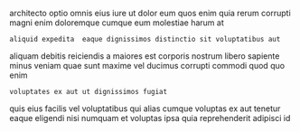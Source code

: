 <!--
title: Polarised motivating implementation
author: Meaghan
date: 2014-08-11-1642
link: 2014-08-11-1642-polarised-motivating-implementation
tags: [system,directive,source,Linux]
-->

architecto optio omnis eius iure ut dolor 
eum quos enim quia rerum corrupti
magni enim doloremque  cumque 
 eum molestiae harum at
 	aliquid expedita  eaque dignissimos distinctio sit voluptatibus aut
aliquam debitis reiciendis a maiores est corporis nostrum libero
sapiente minus veniam
quae sunt maxime  vel ducimus corrupti
commodi quod quo enim
 	voluptates ex aut ut dignissimos fugiat
quis eius facilis
vel voluptatibus qui alias cumque voluptas ex aut tenetur
eaque eligendi nisi
numquam  et  voluptas ipsa quia
reprehenderit adipisci id